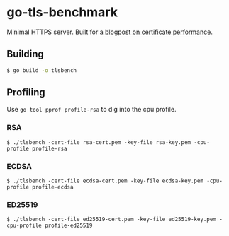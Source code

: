 # go-tls-benchmark

Minimal HTTPS server. Built for [a blogpost on certificate performance](https://blog.espe.tech/posts/rsa-may-slow-you-down/).

## Building

```bash
$ go build -o tlsbench
```

## Profiling

Use `go tool pprof profile-rsa` to dig into the cpu profile.

### RSA
```
$ ./tlsbench -cert-file rsa-cert.pem -key-file rsa-key.pem -cpu-profile profile-rsa
```

### ECDSA
```
$ ./tlsbench -cert-file ecdsa-cert.pem -key-file ecdsa-key.pem -cpu-profile profile-ecdsa
```

### ED25519
```
$ ./tlsbench -cert-file ed25519-cert.pem -key-file ed25519-key.pem -cpu-profile profile-ed25519
```

